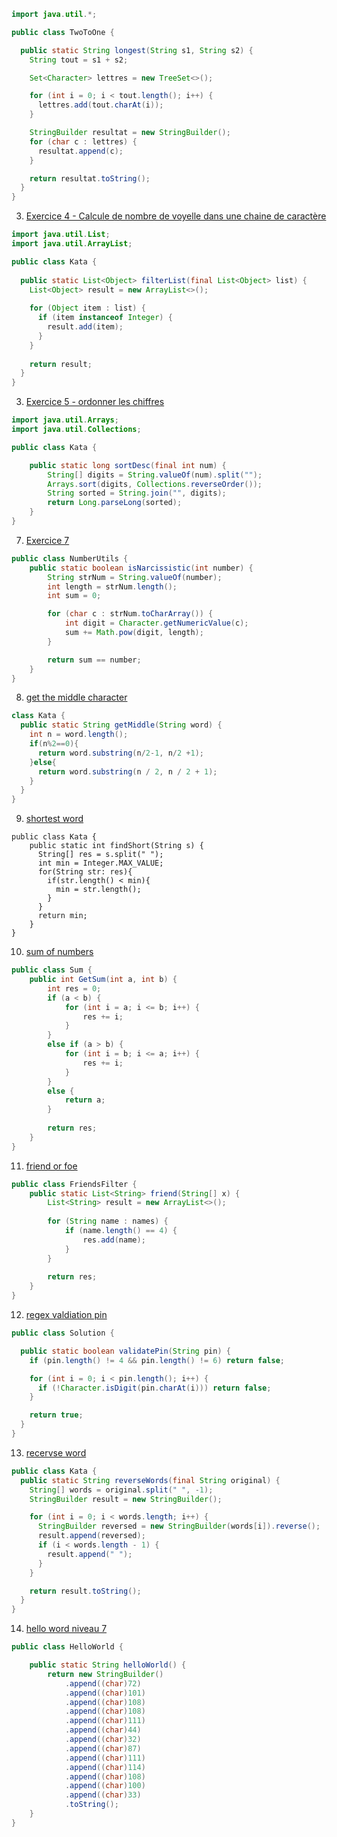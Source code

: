 ```java 
import java.util.*;

public class TwoToOne {

  public static String longest(String s1, String s2) {
    String tout = s1 + s2;

    Set<Character> lettres = new TreeSet<>();

    for (int i = 0; i < tout.length(); i++) {
      lettres.add(tout.charAt(i));
    }

    StringBuilder resultat = new StringBuilder();
    for (char c : lettres) {
      resultat.append(c);
    }

    return resultat.toString();
  }
}
```

3. [Exercice 4 - Calcule de nombre de voyelle dans une chaine de caractère ](https://www.codewars.com/kata/53da3dbb4a5168369a0000fe/train/java)

```java 
import java.util.List;
import java.util.ArrayList;

public class Kata {
  
  public static List<Object> filterList(final List<Object> list) {
    List<Object> result = new ArrayList<>();
    
    for (Object item : list) {
      if (item instanceof Integer) {
        result.add(item);
      }
    }
    
    return result;
  }
}
```


3. [Exercice 5 - ordonner les chiffres ](https://www.codewars.com/kata/53da3dbb4a5168369a0000fe/train/java)
``` java
import java.util.Arrays;
import java.util.Collections;

public class Kata {

    public static long sortDesc(final int num) {
        String[] digits = String.valueOf(num).split("");
        Arrays.sort(digits, Collections.reverseOrder());
        String sorted = String.join("", digits);
        return Long.parseLong(sorted);
    }
}
```

7. [Exercice 7](https://www.codewars.com/kata/53da3dbb4a5168369a0000fe/train/java)
```java
public class NumberUtils {
    public static boolean isNarcissistic(int number) {
        String strNum = String.valueOf(number);
        int length = strNum.length();
        int sum = 0;

        for (char c : strNum.toCharArray()) {
            int digit = Character.getNumericValue(c);
            sum += Math.pow(digit, length);
        }

        return sum == number;
    }
}
```
8. [get the middle character](https://www.codewars.com/kata/56747fd5cb988479af000028/train/java)
```java
class Kata {
  public static String getMiddle(String word) {
    int n = word.length();
    if(n%2==0){
      return word.substring(n/2-1, n/2 +1);
    }else{
      return word.substring(n / 2, n / 2 + 1);
    }
  }
} 
```

9. [shortest word](https://www.codewars.com/kata/57cebe1dc6fdc20c57000ac9/train/java)
```java:
public class Kata {
    public static int findShort(String s) {
      String[] res = s.split(" ");
      int min = Integer.MAX_VALUE;
      for(String str: res){
        if(str.length() < min){
          min = str.length();
        }
      }
      return min;
    }
}
```

10. [sum of numbers](https://www.codewars.com/kata/55f2b110f61eb01779000053/train/java)
```java
public class Sum {
    public int GetSum(int a, int b) {
        int res = 0;
        if (a < b) {
            for (int i = a; i <= b; i++) {
                res += i;
            }
        } 
        else if (a > b) {
            for (int i = b; i <= a; i++) {
                res += i;
            }
        } 
        else {
            return a;  
        }
        
        return res;
    }
}
```

11. [friend or foe](https://www.codewars.com/kata/55b42574ff091733d900002f/train/java)
```java
public class FriendsFilter {
    public static List<String> friend(String[] x) {
        List<String> result = new ArrayList<>();
        
        for (String name : names) {
            if (name.length() == 4) {
                res.add(name);
            }
        }
        
        return res;
    }
}
```

12. [regex valdiation pin](https://www.codewars.com/kata/55f8a9c06c018a0d6e000132/train/java)
```java
public class Solution {

  public static boolean validatePin(String pin) {
    if (pin.length() != 4 && pin.length() != 6) return false;

    for (int i = 0; i < pin.length(); i++) {
      if (!Character.isDigit(pin.charAt(i))) return false;
    }

    return true;
  }
}
```
13. [recervse word](https://www.codewars.com/kata/5259b20d6021e9e14c0010d4/train/java)
```java
public class Kata {
  public static String reverseWords(final String original) {
    String[] words = original.split(" ", -1); 
    StringBuilder result = new StringBuilder();

    for (int i = 0; i < words.length; i++) {
      StringBuilder reversed = new StringBuilder(words[i]).reverse();
      result.append(reversed);
      if (i < words.length - 1) {
        result.append(" ");
      }
    }

    return result.toString();
  }
}

```
14. [hello word niveau 7](https://www.codewars.com/kata/584c7b1e2cb5e1a727000047/train/java)
```java 
public class HelloWorld {

    public static String helloWorld() {
        return new StringBuilder()
            .append((char)72)  
            .append((char)101) 
            .append((char)108) 
            .append((char)108) 
            .append((char)111) 
            .append((char)44)  
            .append((char)32)  
            .append((char)87)  
            .append((char)111) 
            .append((char)114) 
            .append((char)108) 
            .append((char)100) 
            .append((char)33) 
            .toString();
    }
}
```